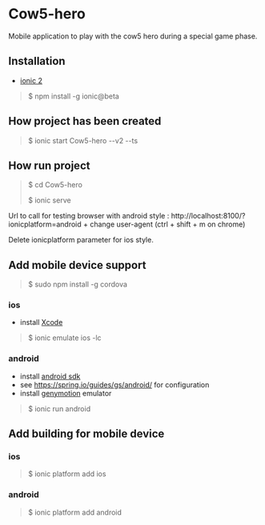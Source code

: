 # Cow5-hero

Mobile application to play with the cow5 hero during a special game phase.

## Installation

- [ionic 2](http://ionicframework.com/docs/v2/getting-started/installation/)

> $ npm install -g ionic@beta


## How project has been created

> $ ionic start Cow5-hero --v2 --ts

## How run project

>$ cd Cow5-hero
>
>$ ionic serve

Url to call for testing browser with android style :
http://localhost:8100/?ionicplatform=android
\+ change user-agent (ctrl + shift + m on chrome)

Delete ionicplatform parameter for ios style.

## Add mobile device support

> $ sudo npm install -g cordova

### ios

* install [Xcode](https://developer.apple.com/xcode/download/)

> $ ionic emulate ios -lc

### android

* install [android sdk](http://developer.android.com/sdk/index.html)
* see https://spring.io/guides/gs/android/ for configuration
* install [genymotion](https://www.genymotion.com/) emulator

> $ ionic run android

## Add building for mobile device

### ios

> $ ionic platform add ios

### android

> $ ionic platform add android
